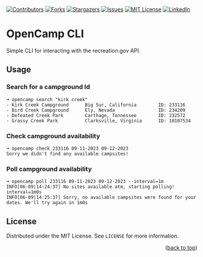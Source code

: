 [![Contributors][contributors-shield]][contributors-url]
[![Forks][forks-shield]][forks-url]
[![Stargazers][stars-shield]][stars-url]
[![Issues][issues-shield]][issues-url]
[![MIT License][license-shield]][license-url]
[![LinkedIn][linkedin-shield]][linkedin-url]

# OpenCamp CLI

Simple CLI for interacting with the recreation.gov API.

## Usage

### Search for a campground Id
```
➜ opencamp search "kirk creek"
- Kirk Creek Campground      Big Sur, California        ID: 233116
- Bird Creek Campground      Ely, Nevada                ID: 234209
- Defeated Creek Park        Carthage, Tennessee        ID: 232572
- Grassy Creek Park          Clarksville, Virginia      ID: 10107534
```

### Check campground availability
```
➜ opencamp check 233116 09-11-2023 09-12-2023
Sorry we didn't find any available campsites!
```

### Poll campground availability
```
➜ opencamp poll 233116 09-11-2023 09-12-2023 --interval=1m
INFO[06-09|14:24:37] No sites available atm, starting polling! interval=1m0s
INFO[06-09|14:25:37] Sorry, no available campsites were found for your dates. We'll try again in 1m0s 
```

## License

Distributed under the MIT License. See `LICENSE` for more information.

<p align="right">(<a href="#readme-top">back to top</a>)</p>

[contributors-shield]: https://img.shields.io/github/contributors/opencamp-hq/cli?style=for-the-badge
[contributors-url]: https://github.com/opencamp-hq/cli/graphs/contributors
[forks-shield]: https://img.shields.io/github/forks/opencamp-hq/cli?style=for-the-badge
[forks-url]: https://github.com/opencamp-hq/cli/network/members
[stars-shield]: https://img.shields.io/github/stars/opencamp-hq/cli?style=for-the-badge
[stars-url]: https://github.com/opencamp-hq/cli/stargazers
[issues-shield]: https://img.shields.io/github/issues/opencamp-hq/cli?style=for-the-badge
[issues-url]: https://github.com/opencamp-hq/cli/issues
[license-shield]: https://img.shields.io/github/license/opencamp-hq/cli?style=for-the-badge
[license-url]: https://github.com/opencamp-hq/cli/blob/main/LICENSE
[linkedin-shield]: https://img.shields.io/badge/-LinkedIn-black.svg?style=for-the-badge&logo=linkedin&colorB=555
[linkedin-url]: https://linkedin.com/in/kylechadha
